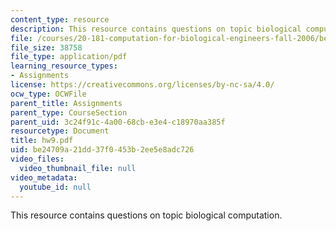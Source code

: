 ```yaml
---
content_type: resource
description: This resource contains questions on topic biological computation.
file: /courses/20-181-computation-for-biological-engineers-fall-2006/be24709a21dd37f0453b2ee5e8adc726_hw9.pdf
file_size: 38758
file_type: application/pdf
learning_resource_types:
- Assignments
license: https://creativecommons.org/licenses/by-nc-sa/4.0/
ocw_type: OCWFile
parent_title: Assignments
parent_type: CourseSection
parent_uid: 3c24f91c-4a00-68cb-e3e4-c18970aa385f
resourcetype: Document
title: hw9.pdf
uid: be24709a-21dd-37f0-453b-2ee5e8adc726
video_files:
  video_thumbnail_file: null
video_metadata:
  youtube_id: null
---
```

This resource contains questions on topic biological computation.